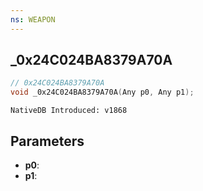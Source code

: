 ```yaml
---
ns: WEAPON
---
```

## _0x24C024BA8379A70A

```c
// 0x24C024BA8379A70A
void _0x24C024BA8379A70A(Any p0, Any p1);
```

```
NativeDB Introduced: v1868
```

## Parameters
* **p0**:
* **p1**:
